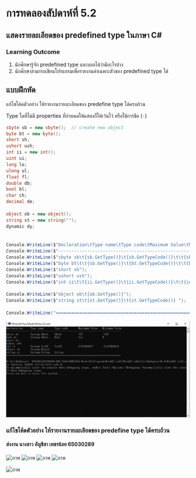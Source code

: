 # การทดลองสัปดาห์ที่ 5.2 #
## แสดงรายละเอียดของ predefined type ในภาษา C#  ##


### Learning Outcome ###
1. นักศึกษารู้จัก predefined type และบอกได้ว่ามีอะไรบ้าง
2. นักศึกษาสามารถเขียนโปรแกรมเพื่อรายงานค่าเฉพาะตัวของ predefined type ได้

## แบบฝึกหัด ##

แก้ไขโค้ดตัวอย่าง ให้รายงานรายละเอียดของ predefine type ได้ครบถ้วน

Type ใดที่ไม่มี properties ที่กำหนดให้แสดงก็ให้เว้นไว้ หรือใช้การขีด (`-`)
```cs
sbyte sb = new sbyte();  // create new object
byte bt = new byte();
short sh;                 
ushort ush;
int ii = new int();
uint ui;
long lo;
ulong ul;
float fl;
double db;
bool bl;
char ch;
decimal de;

object ob = new object();
string st = new string("");
dynamic dy;


Console.WriteLine($"Declaration\tType name\tType code\tMaximum Value\tMinimum Value");
Console.WriteLine($"----------------------------------------------------------------------------");
Console.WriteLine($"sbyte sb\t{sb.GetType()}\t{sb.GetTypeCode()}\t\t{sbyte.MaxValue}\t\t{sbyte.MinValue}");
Console.WriteLine($"byte bt\t\t{sb.GetType()}\t{bt.GetTypeCode()}\t\t{byte.MaxValue}\t\t{byte.MinValue}");
Console.WriteLine($"short sh");
Console.WriteLine($"ushort ush");
Console.WriteLine($"int ii\t\t{ii.GetType()}\t{ii.GetTypeCode()}\t\t{int.MaxValue}\t{int.MinValue} ");

Console.WriteLine($"object ob\t{ob.GetType()}");
Console.WriteLine($"string st\t{st.GetType()}\t{st.GetTypeCode()} ");

Console.WriteLine("============================================================================");

```

![](./Pictures/Lab5_2_Pic1.png)


### แก้ไขโค้ดตัวอย่าง ให้รายงานรายละเอียดของ predefine type ได้ครบถ้วน
#### ส่งงาน นางสาว อัญชิสา เพชรน้อย 65030289
![ภาพ](https://github.com/03376836-OOP-2566/03376836-OOP-2566-Lab-02/assets/144197034/3fcfbb25-7b56-44b9-a485-f5ffa0aa814e)
![ภาพ](https://github.com/03376836-OOP-2566/03376836-OOP-2566-Lab-02/assets/144197034/8223240c-36af-423b-97e4-1f2ebcdbedb6)
![ภาพ](https://github.com/03376836-OOP-2566/03376836-OOP-2566-Lab-02/assets/144197034/1da666eb-965c-4fc1-89d7-1212dd2e16d8)
![ภาพ](https://github.com/03376836-OOP-2566/03376836-OOP-2566-Lab-02/assets/144197034/e62783c4-c246-4ba9-bd27-1788b51126c5)

![ภาพ](https://github.com/03376836-OOP-2566/03376836-OOP-2566-Lab-02/assets/144197034/622603f4-aaa8-48a3-b425-8b6ac56283f1)









